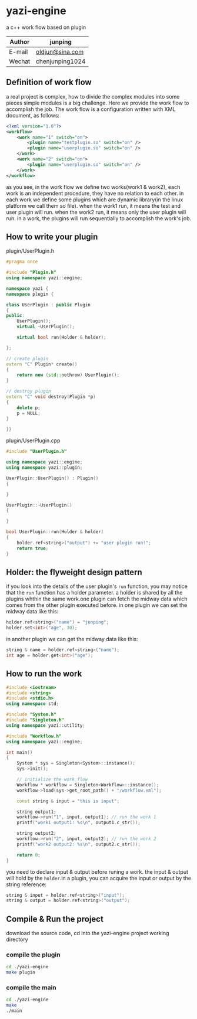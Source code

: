 # yazi-engine
a c++ work flow based on plugin

|Author|junping|
|---|---|
|E-mail|oldjun@sina.com|
|Wechat|chenjunping1024|

## Definition of work flow
a real project is complex, how to divide the complex modules into some pieces simple modules is a big challenge. Here we provide the work flow to accomplish the job. The work flow is a configuration written with XML document, as follows:
```xml
<?xml version="1.0"?>
<workflow>
    <work name="1" switch="on">
        <plugin name="testplugin.so" switch="on" />
        <plugin name="userplugin.so" switch="on" />
    </work>
    <work name="2" switch="on">
        <plugin name="userplugin.so" switch="on" />
    </work>
</workflow>
```
as you see, in the work flow we define two works(work1 & work2), each work is an independent procedure, they have no relation to each other.
in each work we define some plugins which are dynamic library(in the linux platform we call them so file). when the work1 run, it means the test and user plugin will run. when the work2 run, it means only the user plugin will run. in a work, the plugins will run sequentially to accomplish the work's job.

## How to write your plugin
plugin/UserPlugin.h
```c++
#pragma once

#include "Plugin.h"
using namespace yazi::engine;

namespace yazi {
namespace plugin {

class UserPlugin : public Plugin
{
public:
    UserPlugin();
    virtual ~UserPlugin();

    virtual bool run(Holder & holder);

};

// create plugin
extern "C" Plugin* create()
{
    return new (std::nothrow) UserPlugin();
}

// destroy plugin
extern "C" void destroy(Plugin *p)
{
    delete p;
    p = NULL;
}

}}
```
plugin/UserPlugin.cpp
```c++
#include "UserPlugin.h"

using namespace yazi::engine;
using namespace yazi::plugin;

UserPlugin::UserPlugin() : Plugin()
{

}

UserPlugin::~UserPlugin()
{

}

bool UserPlugin::run(Holder & holder)
{
    holder.ref<string>("output") += "user plugin run!";
    return true;
}
```
## Holder: the flyweight design pattern
if you look into the details of the user plugin's `run` function, you may notice that the `run` function has a holder parameter. a holder is shared by all the plugins whthin the same work.one plugin can fetch the midway data which comes from the other plugin executed before.
in one plugin we can set the midway data like this:
```c++
holder.ref<string>("name") = "junping";
holder.set<int>("age", 30);
```
in another plugin we can get the midway data like this:
```c++
string & name = holder.ref<string>("name");
int age = holder.get<int>("age");
```
## How to run the work
```c++
#include <iostream>
#include <string>
#include <stdio.h>
using namespace std;

#include "System.h"
#include "Singleton.h"
using namespace yazi::utility;

#include "Workflow.h"
using namespace yazi::engine;

int main()
{
    System * sys = Singleton<System>::instance();
    sys->init();

    // initialize the work flow
    Workflow * workflow = Singleton<Workflow>::instance();
    workflow->load(sys->get_root_path() + "/workflow.xml");

    const string & input = "this is input";

    string output1;
    workflow->run("1", input, output1); // run the work 1
    printf("work1 output1: %s\n", output1.c_str());

    string output2;
    workflow->run("2", input, output2); // run the work 2
    printf("work2 output2: %s\n", output2.c_str());

    return 0;
}
```
you need to declare input & output before runing a work. the input & output will hold by the `holder`.in a plugin, you can acquire the input or output by the string reference:
```c++
string & input = holder.ref<string>("input");
string & output = holder.ref<string>("output");
```

## Compile & Run the project
download the source code, cd into the yazi-engine project working directory
### compile the plugin
```bash
cd ./yazi-engine
make plugin
```
### compile the main
```bash
cd ./yazi-engine
make
./main
```
